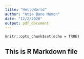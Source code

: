 ```yaml
---
title: "HelloWorld"
author: "Atia Bano Memon"
date: "12/2/2020"
output: pdf_document
---
```


```{r setup, include=FALSE}
knitr::opts_chunk$set(echo = TRUE)
```

## This is R Markdown file